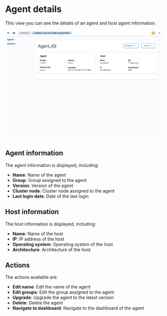 # Agent details

This view you can see the details of an agent and host agent information.

![Agent details](agent-details.png)

## Agent information

The agent information is displayed, including:

- **Name**: Name of the agent
- **Group**: Group assigned to the agent
- **Version**: Version of the agent
- **Cluster node**: Cluster node assigned to the agent
- **Last login date**: Date of the last login

## Host information

The host information is displayed, including:

- **Name**: Name of the host
- **IP**: IP address of the host
- **Operating system**: Operating system of the host
- **Architecture**: Architecture of the host

## Actions

The actions available are:

- **Edit name**: Edit the name of the agent
- **Edit groups**: Edit the group assigned to the agent
- **Upgrade**: Upgrade the agent to the latest version
- **Delete**: Delete the agent
- **Navigate to dashboard**: Navigate to the dashboard of the agent

